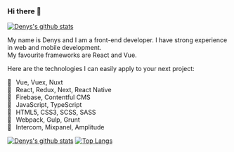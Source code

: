 ### Hi there 👋

[![Denys's github stats](https://github-readme-stats.vercel.app/api?username=denshuliar&count_private=true&show_icons=true)](https://github.com/anuraghazra/github-readme-stats)

My name is Denys and I am a front-end developer. I have strong experience in web and mobile development. <br /> My favourite frameworks are React and Vue.

Here are the technologies I can easily apply to your next project:

🔧⠀Vue, Vuex, Nuxt <br />
🔧⠀React, Redux, Next, React Native <br />
🔧⠀Firebase, Contentful CMS <br />
🔧⠀JavaScript, TypeScript <br />
🔧⠀HTML5, CSS3, SCSS, SASS <br />
🔧⠀Webpack, Gulp, Grunt <br />
🔧⠀Intercom, Mixpanel, Amplitude

[![Denys's github stats](https://github-readme-stats.vercel.app/api?username=denshuliar&count_private=true&show_icons=true&hide=issues&hide_border=true)](https://github.com/anuraghazra/github-readme-stats) [![Top Langs](https://github-readme-stats.vercel.app/api/top-langs/?username=denshuliar&langs_count=8&exclude_repo=cordova-plugin-opentok&layout=compact&hide_border=true)](https://github.com/anuraghazra/github-readme-stats)
